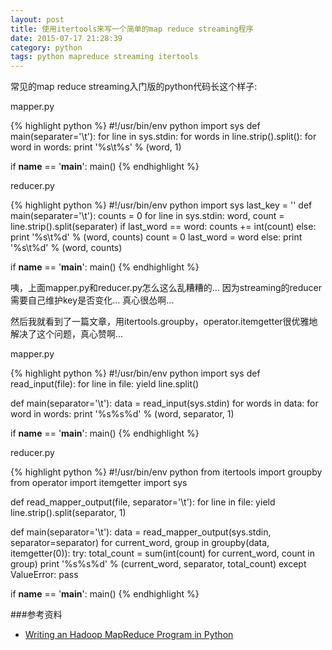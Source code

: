 ```yaml
---
layout: post
title: 使用itertools来写一个简单的map reduce streaming程序
date: 2015-07-17 21:28:39
category: python
tags: python mapreduce streaming itertools
---
```


常见的map reduce streaming入门版的python代码长这个样子:

mapper.py

{% highlight python %}
#!/usr/bin/env python
import sys
def main(separater='\t'):
    for line in sys.stdin:
        for words in line.strip().split():
            for word in words:
                print '%s\t%s' % (word, 1)

if __name__ == '__main__':
	main()
{% endhighlight %}

reducer.py

{% highlight python %}
#!/usr/bin/env python
import sys
last_key = ''
def main(separater='\t'):
    counts = 0
    for line in sys.stdin:
        word, count = line.strip().split(separater)
        if last_word == word:
            counts += int(count)
        else:
            print '%s\t%d' % (word, counts)
            count = 0
        last_word = word
    else:
        print '%s\t%d' % (word, counts)

if __name__ == '__main__':
	main()
{% endhighlight %}

咦，上面mapper.py和reducer.py怎么这么乱糟糟的... 因为streaming的reducer需要自己维护key是否变化... 真心很怂啊... 

然后我就看到了一篇文章，用itertools.groupby，operator.itemgetter很优雅地解决了这个问题，真心赞啊...

mapper.py

{% highlight python %}
#!/usr/bin/env python
import sys 
def read_input(file):
    for line in file:
        yield line.split()

def main(separator='\t'):
    data = read_input(sys.stdin)
    for words in data:
        for word in words:
            print '%s%s%d' % (word, separator, 1)

if __name__ == '__main__':
    main() 
{% endhighlight %}

reducer.py

{% highlight python %}
#!/usr/bin/env python
from itertools import groupby
from operator import itemgetter
import sys 

def read_mapper_output(file, separator='\t'):
    for line in file:
        yield line.strip().split(separator, 1)                                                                          
    
def main(separator='\t'):
    data = read_mapper_output(sys.stdin, separator=separator)
    for current_word, group in groupby(data, itemgetter(0)):
        try:
            total_count = sum(int(count) for current_word, count in group)
            print '%s%s%d' % (current_word, separator, total_count)
        except ValueError:
            pass

if __name__ == '__main__':
    main()
{% endhighlight %}

###参考资料
- [Writing an Hadoop MapReduce Program in Python](http://www.michael-noll.com/tutorials/writing-an-hadoop-mapreduce-program-in-python/)



